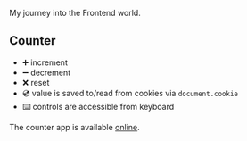 My journey into the Frontend world.

## Counter

- ➕ increment
- ➖ decrement
- ❌ reset
- 💿 value is saved to/read from cookies via `document.cookie`
- ⌨️ controls are accessible from keyboard

The counter app is available [online](https://dmitriyrotaenko.github.io/fe-learning/counter/).

